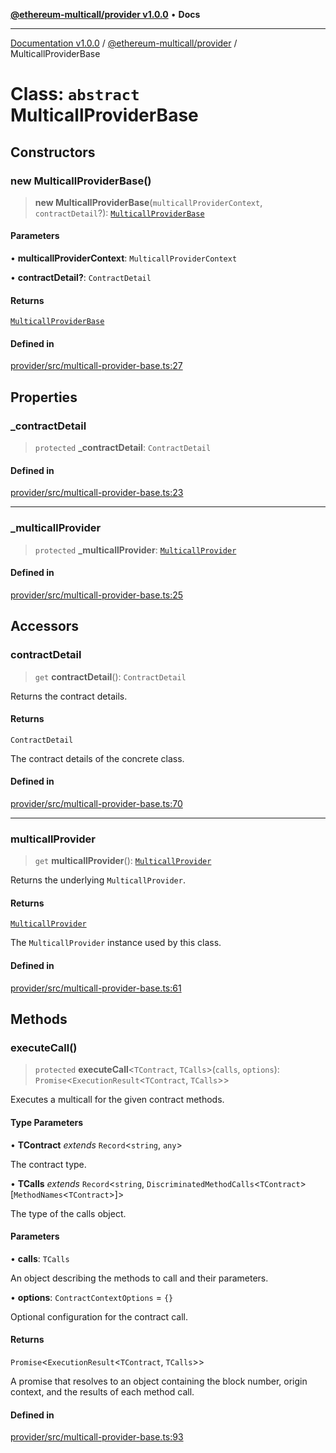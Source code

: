 [**@ethereum-multicall/provider v1.0.0**](../README.md) • **Docs**

***

[Documentation v1.0.0](../../../packages.md) / [@ethereum-multicall/provider](../README.md) / MulticallProviderBase

# Class: `abstract` MulticallProviderBase

## Constructors

### new MulticallProviderBase()

> **new MulticallProviderBase**(`multicallProviderContext`, `contractDetail`?): [`MulticallProviderBase`](MulticallProviderBase.md)

#### Parameters

• **multicallProviderContext**: `MulticallProviderContext`

• **contractDetail?**: `ContractDetail`

#### Returns

[`MulticallProviderBase`](MulticallProviderBase.md)

#### Defined in

[provider/src/multicall-provider-base.ts:27](https://github.com/niZmosis/ethereum-multicall/blob/2a2d077a99c23b464a4e40dd6375d06ce98594bd/packages/provider/src/multicall-provider-base.ts#L27)

## Properties

### \_contractDetail

> `protected` **\_contractDetail**: `ContractDetail`

#### Defined in

[provider/src/multicall-provider-base.ts:23](https://github.com/niZmosis/ethereum-multicall/blob/2a2d077a99c23b464a4e40dd6375d06ce98594bd/packages/provider/src/multicall-provider-base.ts#L23)

***

### \_multicallProvider

> `protected` **\_multicallProvider**: [`MulticallProvider`](MulticallProvider.md)

#### Defined in

[provider/src/multicall-provider-base.ts:25](https://github.com/niZmosis/ethereum-multicall/blob/2a2d077a99c23b464a4e40dd6375d06ce98594bd/packages/provider/src/multicall-provider-base.ts#L25)

## Accessors

### contractDetail

> `get` **contractDetail**(): `ContractDetail`

Returns the contract details.

#### Returns

`ContractDetail`

The contract details of the concrete class.

#### Defined in

[provider/src/multicall-provider-base.ts:70](https://github.com/niZmosis/ethereum-multicall/blob/2a2d077a99c23b464a4e40dd6375d06ce98594bd/packages/provider/src/multicall-provider-base.ts#L70)

***

### multicallProvider

> `get` **multicallProvider**(): [`MulticallProvider`](MulticallProvider.md)

Returns the underlying `MulticallProvider`.

#### Returns

[`MulticallProvider`](MulticallProvider.md)

The `MulticallProvider` instance used by this class.

#### Defined in

[provider/src/multicall-provider-base.ts:61](https://github.com/niZmosis/ethereum-multicall/blob/2a2d077a99c23b464a4e40dd6375d06ce98594bd/packages/provider/src/multicall-provider-base.ts#L61)

## Methods

### executeCall()

> `protected` **executeCall**\<`TContract`, `TCalls`\>(`calls`, `options`): `Promise`\<`ExecutionResult`\<`TContract`, `TCalls`\>\>

Executes a multicall for the given contract methods.

#### Type Parameters

• **TContract** *extends* `Record`\<`string`, `any`\>

The contract type.

• **TCalls** *extends* `Record`\<`string`, `DiscriminatedMethodCalls`\<`TContract`\>\[`MethodNames`\<`TContract`\>\]\>

The type of the calls object.

#### Parameters

• **calls**: `TCalls`

An object describing the methods to call and their parameters.

• **options**: `ContractContextOptions` = `{}`

Optional configuration for the contract call.

#### Returns

`Promise`\<`ExecutionResult`\<`TContract`, `TCalls`\>\>

A promise that resolves to an object containing the block number,
         origin context, and the results of each method call.

#### Defined in

[provider/src/multicall-provider-base.ts:93](https://github.com/niZmosis/ethereum-multicall/blob/2a2d077a99c23b464a4e40dd6375d06ce98594bd/packages/provider/src/multicall-provider-base.ts#L93)
